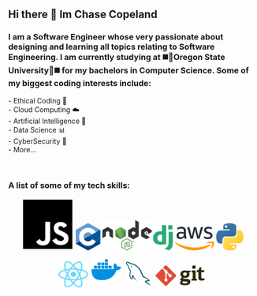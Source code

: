## Hi there 👋 Im Chase Copeland 

<h3> I am a Software Engineer whose very passionate about designing and learning all topics relating to Software Engineering. I am currently studying at ◼️🔶Oregon State University🔶◼️ for my bachelors in Computer Science. Some of my biggest coding interests include: </h3>
<p>
  <div>- Ethical Coding 🤲</div>
  <div>- Cloud Computing ☁️</div>
  <div>- Artificial Intelligence 🤖</div>
  <div>- Data Science 📊</div>
  <div>- CyberSecurity 🔐</div>
  <div>- More...</div>
</p>

<br>

### A list of some of my tech skills:

<p align="center">
  <img title="JS" alt="JS" src="https://github.com/chasec22/chasec22/blob/main/assets/javascript-155-svgrepo-com.svg" width=100 style="margin:3px;">
  <img title="C Language" alt="C/C++" src="https://github.com/chasec22/chasec22/blob/main/assets/C_Programming_Language.svg" width=50 >
  <img title="Node" alt="Node" src="https://github.com/chasec22/chasec22/blob/main/assets/Node.js_logo.svg" width=100> 
  <img title="Django" alt="Django" src="https://github.com/chasec22/chasec22/blob/main/assets/django.svg" width=40> 
  <img title="AWS" alt="AWS" src="https://github.com/chasec22/chasec22/blob/main/assets/aws.svg" width=80> 
  <img title="Python" alt="Python" src="https://github.com/chasec22/chasec22/blob/main/assets/python.svg" width=55> 
  <img title="React" alt="React" src="https://github.com/chasec22/chasec22/blob/main/assets/React-icon.svg" width=60> 
  <img title="Docker" alt="Docker" src="https://github.com/chasec22/chasec22/blob/main/assets/docker-4.svg" width=60 style="margin:3px;">
  <img title="MySQL" alt="MySQL" src="https://github.com/chasec22/chasec22/blob/main/assets/mysql.svg" width=50 style="margin:3px;">
  <img title="Git" alt="Git" src="https://github.com/chasec22/chasec22/blob/main/assets/git.svg" width=100 style="margin:3px;">
</p>

<!--
**chasec22/chasec22** is a ✨ _special_ ✨ repository because its `README.md` (this file) appears on your GitHub profile.

Here are some ideas to get you started:

- 🔭 I’m currently working on ...
- 🌱 I’m currently learning ...
- 👯 I’m looking to collaborate on ...
- 🤔 I’m looking for help with ...
- 💬 Ask me about ...
- 📫 How to reach me: ...
- 😄 Pronouns: ...
- ⚡ Fun fact: ...
-->
